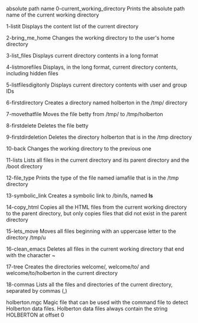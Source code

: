 absolute path name
0-current_working_directory	Prints the absolute path name of the current working directory

1-listit	Displays the content list of the current directory

2-bring_me_home	Changes the working directory to the user's home directory

3-list_files	Displays current directory contents in a long format

4-listmorefiles	Displays, in the long format, current directory contents, including hidden files

5-listfilesdigitonly	Displays current directory contents with user and group IDs

6-firstdirectory	Creates a directory named holberton in the /tmp/ directory

7-movethatfile	Moves the file betty from /tmp/ to /tmp/holberton

8-firstdelete	Deletes the file betty

9-firstdirdeletion	Deletes the directory holberton that is in the /tmp directory

10-back	Changes the working directory to the previous one

11-lists	Lists all files in the current directory and its parent directory and the /boot directory

12-file_type	Prints the type of the file named iamafile that is in the /tmp directory

13-symbolic_link	Creates a symbolic link to /bin/ls, named __ls__

14-copy_html	Copies all the HTML files from the current working directory to the parent directory, but only copies files that did not exist in the parent directory

15-lets_move	Moves all files beginning with an uppercase letter to the directory /tmp/u

16-clean_emacs	Deletes all files in the current working directory that end with the character ~

17-tree	Creates the directories welcome/, welcome/to/ and welcome/to/holberton in the current directory

18-commas	Lists all the files and directories of the current directory, separated by commas (,)

holberton.mgc	Magic file that can be used with the command file to detect Holberton data files. Holberton data files always contain the string HOLBERTON at offset 0
